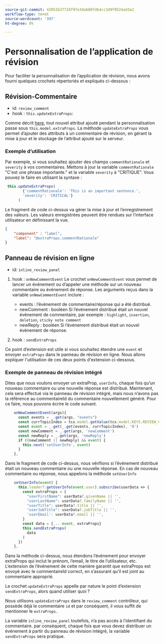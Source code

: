 ```yaml
---
source-git-commit: 42052b37724f97e34ab007db4cc3d9f9524ad3a2
workflow-type: tm+mt
source-wordcount: '397'
ht-degree: 0%

---
```

# Personnalisation de l’application de révision

Pour faciliter la personnalisation de l’application de révision, nous avons fourni quelques crochets répertoriés et expliqués ci-dessous :

## Révision-Commentaire

- id: `review_comment`
- hook : `this.updateExtraProps`:

Comme décrit [here](../../aem_guides_framework/basic_customisation.md), tout nouvel attribut ajouté pendant la personnalisation passe sous `this.model.extraProps`. La méthode `updateExtraProps` vous permet d’ajouter des attributs à un commentaire de révision, en gérant la mise à jour et le stockage de l’attribut ajouté sur le serveur.

### Exemple d’utilisation

Par exemple, si vous souhaitez ajouter des champs `commentRationale` et `severity` à vos commentaires.
Mettons à jour la variable `commentRationale` &quot;C&#39;est une phrase importante.&quot; et la variable `severity` à &quot;CRITIQUE&quot;.
Vous pouvez le faire en utilisant la syntaxe :

```typescript
 this.updateExtraProps(
        {'commentRationale': 'This is an important sentence.',
        'severity': 'CRITICAL'}
      )
```

Le fragment de code ci-dessus va gérer la mise à jour et l’enregistrement des valeurs. Les valeurs enregistrées peuvent être rendues sur l’interface utilisateur en définissant la vue.

```JSON
{
    "component" : "label",
    "label": "@extraProps.commentRationale"
}
```

## Panneau de révision en ligne

- id: `inline_review_panel`

1. hook : `onNewCommentEvent`
Le crochet `onNewCommentEvent` vous permet de lancer un événement ou d’appeler une méthode sur un nouveau commentaire ou événement de réponse.
Les arguments reçus dans la variable `onNewCommentEvent` inclure :
   - events : l’événement de commentaire/réponse qui a été distribué.
   - newComment : booléen Si l’événement distribué était un nouvel événement de commentaire, par exemple : `highlight`, `insertion`, `deletion`, `sticky note comment`
   - newReply : booléen Si l’événement distribué était un nouvel événement de réponse.

2. hook : `sendExtraProps`

Ce point d’extension est utile si vous souhaitez étendre une `event` et envoyer `extraProps` dans le panneau de révision en ligne. Nous allons expliquer l&#39;utilisation de ces deux points d&#39;extension ci-dessous.

### Exemple de panneau de révision intégré

Dites que nous voulons envoyer un extraProp, `userInfo`, chaque fois qu’un nouveau commentaire ou une nouvelle réponse est distribué. Maintenant, cela sera effectué via le panneau de révision intégré, mais nous n’avons pas la référence au commentaireId du commentaire nouvellement généré. Pour ce faire, nous pouvons écrire le code suivant.

```typescript
    onNewCommentEvent(args){
      const events = _.get(args, "events")
      const currTopicIndex = tcx.model.getValue(tcx.model.KEYS.REVIEW_CURR_TOPIC) || this.model.currTopicIndex || "0"
      const event = _.get(_.get(events, currTopicIndex), '0')
      const newComment = _.get(args, 'newComment')
      const newReply = _.get(args, 'newReply')
      if ((newComment || newReply) && event) {
        this.next('setUserInfo', event)
      }
    },
```

Dans le fragment de code ci-dessus, nous vérifions si l’événement distribué était un nouveau commentaire ou une nouvelle réponse. En cas de nouveau commentaire ou réponse, nous appelons la méthode `setUserInfo`

```typescript
    setUserInfo(event) {
      this.loader?.getUserInfo(event.user).subscribe(userData => {
        const extraProps = {
          "userFirstName": userData?.givenName || '',
          "userLastName": userData?.familyName || '',
          "userTitle": userData?.title || '',
          "userJobTitle": userData?.jobTitle || '',
          'userEmail': userData?.email || '',
        }
        const data = {... event, extraProps}
        this.sendExtraProps(
          data
        )
      })
    },
```

Dans la méthode ci-dessus, nous étendons l’événement pour envoyer extraProps qui inclut le prénom, l’email, le titre de l’utilisateur, etc. L’extension de l’événement de cette manière garantit que extraProps est envoyé avec le commentaireId correct, en s’assurant qu’il est joint au commentaire approprié.

Le crochet `updateExtraProps` appelle par nature le point d’extension `sendExtraProps`, alors quand utiliser quoi ?

Nous utilisons `updateExtraProps` dans le `review_comment` contrôleur, qui possède déjà le commentaire `id` et par conséquent, il vous suffit de mentionner le `extraProps.`

La variable `inline_review_panel` toutefois, n’a pas accès à l’identifiant du commentaire. par conséquent, chaque fois que vous devez distribuer un événement à partir du panneau de révision intégré, la variable `sendExtraProps` sera pratique.
